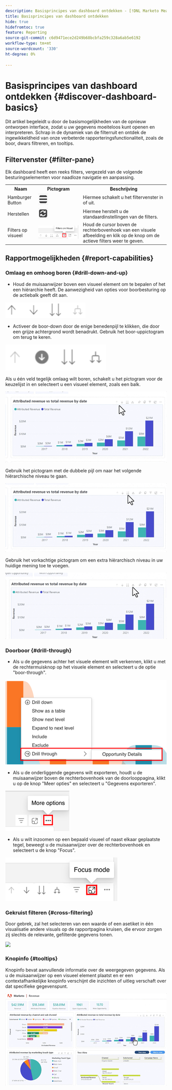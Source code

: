 ```yaml
---
description: Basisprincipes van dashboard ontdekken - [!DNL Marketo Measure] - Product
title: Basisprincipes van dashboard ontdekken
hide: true
hidefromtoc: true
feature: Reporting
source-git-commit: c6d9471ece2d249b68bcbfa259c328a6ab5e6192
workflow-type: tm+mt
source-wordcount: '330'
ht-degree: 0%

---
```


# Basisprincipes van dashboard ontdekken {#discover-dashboard-basics}

Dit artikel begeleidt u door de basismogelijkheden van de opnieuw ontworpen interface, zodat u uw gegevens moeiteloos kunt openen en interpreteren. Schrap in de dynamiek van de filterruit en ontdek de ingewikkeldheid van onze verbeterde rapporteringsfunctionaliteit, zoals de boor, dwars filtreren, en tooltips.

## Filtervenster {#filter-pane}

Elk dashboard heeft een reeks filters, vergezeld van de volgende besturingselementen voor naadloze navigatie en aanpassing.

<table style="table-layout:auto"> 
 <tbody> 
  <tr> 
   <th>Naam</th> 
   <th>Pictogram</th>
   <th>Beschrijving</th>
  </tr> 
  <tr> 
   <td>Hamburger Button</td> 
   <td><img src="assets/discover-dashboard-basics-1.png"></td>
   <td>Hiermee schakelt u het filtervenster in of uit.</td>
  </tr>
  <tr> 
   <td>Herstellen</td> 
   <td><img src="assets/discover-dashboard-basics-2.png"></td>
   <td>Hiermee herstelt u de standaardinstellingen van de filters.</td>
  </tr>
   <tr> 
   <td>Filters op visueel</td> 
   <td><img src="assets/discover-dashboard-basics-3.png"></td>
   <td>Houd de cursor boven de rechterbovenhoek van een visuele afbeelding en klik op de knop om de actieve filters weer te geven.</td>
  </tr>
 </tbody> 
</table>

## Rapportmogelijkheden {#report-capabilities}

### Omlaag en omhoog boren {#drill-down-and-up}

* Houd de muisaanwijzer boven een visueel element om te bepalen of het een hiërarchie heeft. De aanwezigheid van opties voor boorbesturing op de actiebalk geeft dit aan.

![](assets/discover-dashboard-basics-4.png)

* Activeer de boor-down door de enige benedenpijl te klikken, die door een grijze achtergrond wordt benadrukt. Gebruik het boor-uppictogram om terug te keren.

![](assets/discover-dashboard-basics-5.png)

Als u één veld tegelijk omlaag wilt boren, schakelt u het pictogram voor de keuzelijst in en selecteert u een visueel element, zoals een balk.

![](assets/discover-dashboard-basics-6.gif)

Gebruik het pictogram met de dubbele pijl om naar het volgende hiërarchische niveau te gaan.

![](assets/discover-dashboard-basics-7.gif)

Gebruik het vorkachtige pictogram om een extra hiërarchisch niveau in uw huidige mening toe te voegen.

![](assets/discover-dashboard-basics-8.gif)

### Doorboor {#drill-through}

* Als u de gegevens achter het visuele element wilt verkennen, klikt u met de rechtermuisknop op het visuele element en selecteert u de optie &quot;boor-through&quot;.

![](assets/discover-dashboard-basics-9.png)

* Als u de onderliggende gegevens wilt exporteren, houdt u de muisaanwijzer boven de rechterbovenhoek van de doorlooppagina, klikt u op de knop &quot;Meer opties&quot; en selecteert u &quot;Gegevens exporteren&quot;.

![](assets/discover-dashboard-basics-10.png)

* Als u wilt inzoomen op een bepaald visueel of naast elkaar geplaatste tegel, beweegt u de muisaanwijzer over de rechterbovenhoek en selecteert u de knop &quot;Focus&quot;.

![](assets/discover-dashboard-basics-11.png)

### Gekruist filteren {#cross-filtering}

Door gebrek, zal het selecteren van een waarde of een asetiket in één visualisatie andere visuals op de rapportpagina kruisen, die ervoor zorgen zij slechts de relevante, gefilterde gegevens tonen.

![](assets/discover-dashboard-basics-12.gif)

### Knopinfo {#tooltips}

Knopinfo bevat aanvullende informatie over de weergegeven gegevens. Als u de muisaanwijzer op een visueel element plaatst en er een contextafhankelijke knopinfo verschijnt die inzichten of uitleg verschaft over dat specifieke gegevenspunt.

![](assets/discover-dashboard-basics-13.gif)
